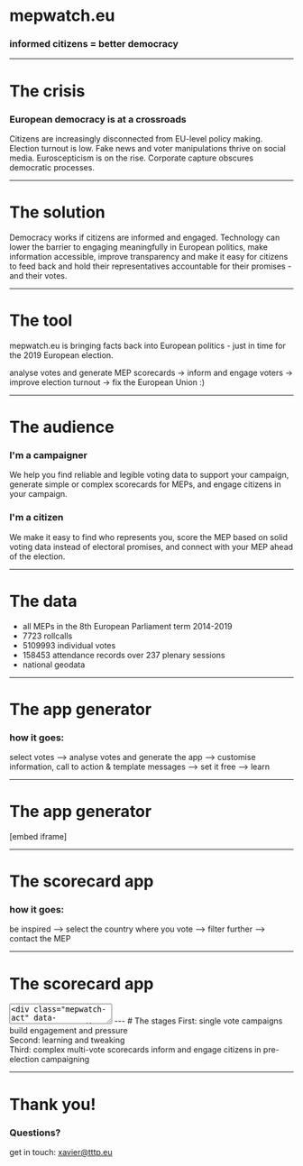 # mepwatch.eu
### informed citizens = better democracy

---
# The crisis
### European democracy is at a crossroads
Citizens are increasingly disconnected from EU-level policy making. Election turnout is low. 
Fake news and voter manipulations thrive on social media.
Euroscepticism is on the rise. 
Corporate capture obscures democratic processes.

---
# The solution
Democracy works if citizens are informed and engaged.
Technology can lower the barrier to engaging meaningfully in European politics, make information accessible, improve transparency and make it easy for citizens to feed back and hold their representatives accountable for their promises - and their votes.

---

# The tool
mepwatch.eu is bringing facts back into European politics - just in time for the 2019 European election.

analyse votes and generate MEP scorecards -> inform and engage voters -> improve election turnout -> fix the European Union :)

---
# The audience
<div class="row">
<div class="col">
<h3>I'm a campaigner</h3>
We help you find reliable and legible voting data to support your campaign, generate simple or complex scorecards for MEPs, and engage citizens in your campaign.
</div>
<div class="col">

<h3>I'm a citizen</h3>
We make it easy to find who represents you, score the MEP based on solid voting data instead of electoral promises, and connect with your MEP ahead of the election.
</div>
</div>

---
# The data
- all MEPs in the 8th European Parliament term 2014-2019
- 7723 rollcalls 
- 5109993 individual votes
- 158453 attendance records over 237 plenary sessions
- national geodata

---
# The app generator
### how it goes:
select votes --> analyse votes and generate the app --> customise information, call to action & template messages --> set it free --> learn

---
# The app generator
[embed iframe]


---
# The scorecard app
### how it goes:
be inspired --> select the country where you vote --> filter further --> contact the MEP

---
# The scorecard app
<textarea>
<div class="mepwatch-act" data-vote="93294"> </div>
<script src="https://mepwatch.eu/dist/js/widget.js" charset="utf-8"></script>
</textarea>
---
# The stages
First: single vote campaigns build engagement and pressure
<br>
Second: learning and tweaking
<br>
Third: complex multi-vote scorecards inform and engage citizens in pre-election campaigning

---
# Thank you!
### Questions?
get in touch: xavier@tttp.eu

